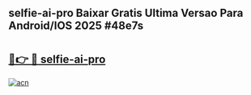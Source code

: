 ## selfie-ai-pro Baixar Gratis Ultima Versao Para Android/IOS 2025 #48e7s

# <h2><a href="https://ainizakaria.my?title=selfie-ai-pro&ref=20M">🔗👉 🔴 selfie-ai-pro</a></h2>

[![acn](https://github.com/user-attachments/assets/0f9c940e-d8b0-45ae-aac7-cd30a18b3e1c)](https://ainizakaria.my?title=selfie-ai-pro&ref=20M)

